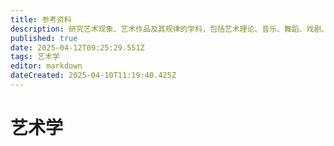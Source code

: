 ```yaml
---
title: 参考资料
description: 研究艺术现象、艺术作品及其规律的学科，包括艺术理论、音乐、舞蹈、戏剧、影视、美术、设计等。
published: true
date: 2025-04-12T09:25:29.551Z
tags: 艺术学
editor: markdown
dateCreated: 2025-04-10T11:19:40.425Z
---
```


# 艺术学